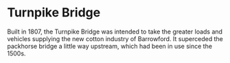 # Turnpike Bridge

Built in 1807, the Turnpike Bridge was intended to take the greater loads and vehicles supplying the new cotton industry of Barrowford. It superceded the packhorse bridge a little way upstream, which had been in use since the 1500s.

